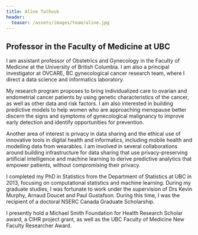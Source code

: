```yaml
---
title: Aline Talhouk
header:
  teaser: /assets/images/team/aline.jpg
---
```


## Professor in the Faculty of Medicine at UBC

I am assistant professor of Obstetrics and Gynecology in the Faculty of Medicine at the University of British Columbia. I am also a principal investigator at OVCARE, BC gynecological cancer research team, where I direct a data science and informatics laboratory. 

My research program proposes to bring individualized care to ovarian and endometrial cancer patients by using genetic characteristics of the cancer, as well as other data and risk factors. I am also interested in building predictive models to help women who are approaching menopause better discern the signs and symptoms of gynecological malignancy to improve early detection and identify opportunities for prevention. 

Another area of interest is privacy in data sharing and the ethical use of innovative tools in digital health and informatics, including mobile health and modelling data from wearables. I am involved in several collaborations around building infrastructure for data sharing that use privacy-preserving artificial intelligence and machine learning to derive predictive analytics that empower patients, without compromising their privacy. 

I completed my PhD in Statistics from the Department of Statistics at UBC in 2013, focusing on computational statistics and machine learning. During my graduate studies, I was fortunate to work under the supervision of Drs Kevin Murphy, Arnaud Doucet and Paul Gustafson. During this time, I was the recipient of a doctoral NSERC Canada Graduate Scholarship.  

I presently hold a Michael Smith Foundation for Health Research Scholar award, a CIHR project grant, as well as the UBC Faculty of Medicine New Faculty Researcher Award.